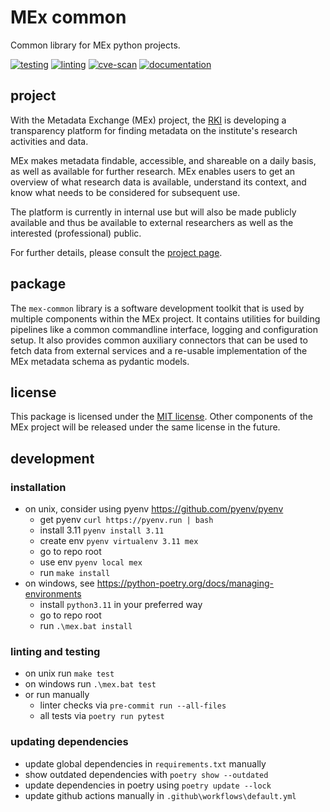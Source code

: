 # MEx common

Common library for MEx python projects.

[![testing](https://github.com/robert-koch-institut/mex-common/actions/workflows/testing.yml/badge.svg)](https://github.com/robert-koch-institut/mex-common/actions/workflows/testing.yml)
[![linting](https://github.com/robert-koch-institut/mex-common/actions/workflows/linting.yml/badge.svg)](https://github.com/robert-koch-institut/mex-common/actions/workflows/linting.yml)
[![cve-scan](https://github.com/robert-koch-institut/mex-common/actions/workflows/cve-scan.yml/badge.svg)](https://github.com/robert-koch-institut/mex-common/actions/workflows/cve-scan.yml)
[![documentation](https://github.com/robert-koch-institut/mex-common/actions/workflows/documentation.yml/badge.svg)](https://robert-koch-institut.github.io/mex-common)

## project

With the Metadata Exchange (MEx) project, the [RKI](https://www.rki.de) is developing a
transparency platform for finding metadata on the institute's research activities and
data.

MEx makes metadata findable, accessible, and shareable on a daily basis,
as well as available for further research. MEx enables users to get an overview of what
research data is available, understand its context, and know what needs to be considered
for subsequent use.

The platform is currently in internal use but will also be made publicly available
and thus be available to external researchers as well as the interested (professional)
public.

For further details, please consult the
[project page](https://www.rki.de/DE/Content/Forsch/MEx/MEx_node.html).

## package

The `mex-common` library is a software development toolkit that is used by multiple
components within the MEx project. It contains utilities for building pipelines
like a common commandline interface, logging and configuration setup. It also provides
common auxiliary connectors that can be used to fetch data from external services and
a re-usable implementation of the MEx metadata schema as pydantic models.

## license

This package is licensed under the [MIT license](/LICENSE). Other components of the
MEx project will be released under the same license in the future.

## development

### installation

- on unix, consider using pyenv https://github.com/pyenv/pyenv
  - get pyenv `curl https://pyenv.run | bash`
  - install 3.11 `pyenv install 3.11`
  - create env `pyenv virtualenv 3.11 mex`
  - go to repo root
  - use env `pyenv local mex`
  - run `make install`
- on windows, see https://python-poetry.org/docs/managing-environments
  - install `python3.11` in your preferred way
  - go to repo root
  - run `.\mex.bat install`

### linting and testing

- on unix run `make test`
- on windows run `.\mex.bat test`
- or run manually
  - linter checks via `pre-commit run --all-files`
  - all tests via `poetry run pytest`

### updating dependencies

- update global dependencies in `requirements.txt` manually
- show outdated dependencies with `poetry show --outdated`
- update dependencies in poetry using `poetry update --lock`
- update github actions manually in `.github\workflows\default.yml`
